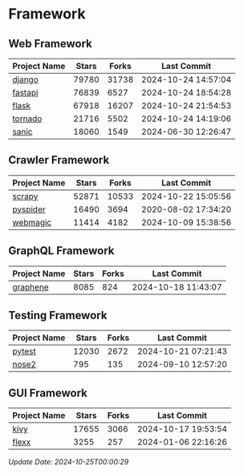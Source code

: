 # Framework

## Web Framework
| Project Name | Stars | Forks | Last Commit |
| ------------ | ----- | ----- | ----------- |
| [django](https://github.com/django/django) | 79780 | 31738 | 2024-10-24 14:57:04 |
| [fastapi](https://github.com/fastapi/fastapi) | 76839 | 6527 | 2024-10-24 18:54:28 |
| [flask](https://github.com/pallets/flask) | 67918 | 16207 | 2024-10-24 21:54:53 |
| [tornado](https://github.com/tornadoweb/tornado) | 21716 | 5502 | 2024-10-24 14:19:06 |
| [sanic](https://github.com/sanic-org/sanic) | 18060 | 1549 | 2024-06-30 12:26:47 |

## Crawler Framework
| Project Name | Stars | Forks | Last Commit |
| ------------ | ----- | ----- | ----------- |
| [scrapy](https://github.com/scrapy/scrapy) | 52871 | 10533 | 2024-10-22 15:05:56 |
| [pyspider](https://github.com/binux/pyspider) | 16490 | 3694 | 2020-08-02 17:34:20 |
| [webmagic](https://github.com/code4craft/webmagic) | 11414 | 4182 | 2024-10-09 15:38:56 |

## GraphQL Framework
| Project Name | Stars | Forks | Last Commit |
| ------------ | ----- | ----- | ----------- |
| [graphene](https://github.com/graphql-python/graphene) | 8085 | 824 | 2024-10-18 11:43:07 |

## Testing Framework
| Project Name | Stars | Forks | Last Commit |
| ------------ | ----- | ----- | ----------- |
| [pytest](https://github.com/pytest-dev/pytest) | 12030 | 2672 | 2024-10-21 07:21:43 |
| [nose2](https://github.com/nose-devs/nose2) | 795 | 135 | 2024-09-10 12:57:20 |

## GUI Framework
| Project Name | Stars | Forks | Last Commit |
| ------------ | ----- | ----- | ----------- |
| [kivy](https://github.com/kivy/kivy) | 17655 | 3066 | 2024-10-17 19:53:54 |
| [flexx](https://github.com/flexxui/flexx) | 3255 | 257 | 2024-01-06 22:16:26 |

*Update Date: 2024-10-25T00:00:29*